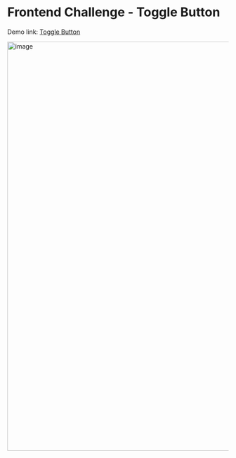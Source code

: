 # Frontend Challenge - Toggle Button

Demo link: [Toggle Button](https://inspiring-baklava-a088a2.netlify.app/)

<img width="929" alt="image" src="https://user-images.githubusercontent.com/52371453/222900894-d5c32a66-91b6-4c53-ae3f-779d45e0f986.png">

